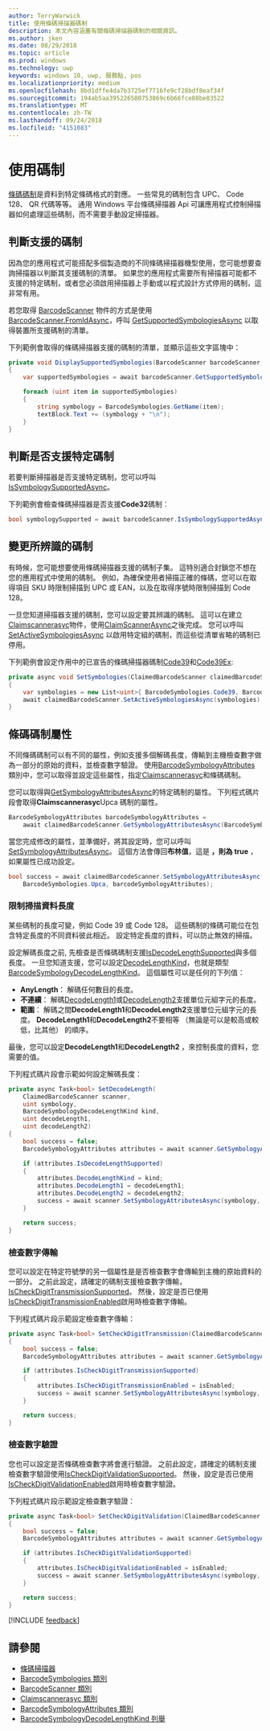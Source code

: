 ```yaml
---
author: TerryWarwick
title: 使用條碼掃描器碼制
description: 本文內容涵蓋有關條碼掃描器碼制的相關資訊。
ms.author: jken
ms.date: 08/29/2018
ms.topic: article
ms.prod: windows
ms.technology: uwp
keywords: windows 10, uwp, 服務點, pos
ms.localizationpriority: medium
ms.openlocfilehash: 8bd1dffe4da7b3725ef7716fe9cf28bdf8eaf34f
ms.sourcegitcommit: 194ab5aa395226580753869c6b66fce88be83522
ms.translationtype: MT
ms.contentlocale: zh-TW
ms.lasthandoff: 09/24/2018
ms.locfileid: "4151083"
---
```

# <a name="working-with-symbologies"></a>使用碼制
[條碼碼制](https://docs.microsoft.com/uwp/api/windows.devices.pointofservice.barcodesymbologies)是資料到特定條碼格式的對應。 一些常見的碼制包含 UPC、 Code 128、 QR 代碼等等。  通用 Windows 平台條碼掃描器 Api 可讓應用程式控制掃描器如何處理這些碼制，而不需要手動設定掃描器。 

## <a name="determine-which-symbologies-are-supported"></a>判斷支援的碼制 
因為您的應用程式可能搭配多個製造商的不同條碼掃描器機型使用，您可能想要查詢掃描器以判斷其支援碼制的清單。  如果您的應用程式需要所有掃描器可能都不支援的特定碼制，或者您必須啟用掃描器上手動或以程式設計方式停用的碼制，這非常有用。

若您取得 [BarcodeScanner](https://docs.microsoft.com/uwp/api/windows.devices.pointofservice.barcodescanner) 物件的方式是使用 [BarcodeScanner.FromIdAsync](https://docs.microsoft.com/uwp/api/windows.devices.pointofservice.barcodescanner.fromidasync)，呼叫 [GetSupportedSymbologiesAsync](https://docs.microsoft.com/uwp/api/windows.devices.pointofservice.barcodescanner.getsupportedsymbologiesasync#Windows_Devices_PointOfService_BarcodeScanner_GetSupportedSymbologiesAsync) 以取得裝置所支援碼制的清單。

下列範例會取得的條碼掃描器支援的碼制的清單，並顯示這些文字區塊中：

```cs
private void DisplaySupportedSymbologies(BarcodeScanner barcodeScanner, TextBlock textBlock) 
{
    var supportedSymbologies = await barcodeScanner.GetSupportedSymbologiesAsync();

    foreach (uint item in supportedSymbologies)
    {
        string symbology = BarcodeSymbologies.GetName(item);
        textBlock.Text += (symbology + "\n");
    }
}
```

## <a name="determine-if-a-specific-symbology-is-supported"></a>判斷是否支援特定碼制
若要判斷掃描器是否支援特定碼制，您可以呼叫[IsSymbologySupportedAsync](https://docs.microsoft.com/uwp/api/windows.devices.pointofservice.barcodescanner.issymbologysupportedasync#Windows_Devices_PointOfService_BarcodeScanner_IsSymbologySupportedAsync_System_UInt32_)。

下列範例會檢查條碼掃描器是否支援**Code32**碼制︰

```cs
bool symbologySupported = await barcodeScanner.IsSymbologySupportedAsync(BarcodeSymbologies.Code32);
```

## <a name="change-which-symbologies-are-recognized"></a>變更所辨識的碼制
有時候，您可能想要使用條碼掃描器支援的碼制子集。  這特別適合封鎖您不想在您的應用程式中使用的碼制。 例如，為確保使用者掃描正確的條碼，您可以在取得項目 SKU 時限制掃描到 UPC 或 EAN，以及在取得序號時限制掃描到 Code 128。

一旦您知道掃描器支援的碼制，您可以設定要其辨識的碼制。  這可以在建立[Claimscannerasyc](https://docs.microsoft.com/uwp/api/windows.devices.pointofservice.claimedbarcodescanner)物件，使用[ClaimScannerAsync](https://docs.microsoft.com/uwp/api/windows.devices.pointofservice.barcodescanner.claimscannerasync#Windows_Devices_PointOfService_BarcodeScanner_ClaimScannerAsync)之後完成。 您可以呼叫 [SetActiveSymbologiesAsync](https://docs.microsoft.com/uwp/api/windows.devices.pointofservice.claimedbarcodescanner.setactivesymbologiesasync#Windows_Devices_PointOfService_ClaimedBarcodeScanner_SetActiveSymbologiesAsync_Windows_Foundation_Collections_IIterable_System_UInt32__) 以啟用特定組的碼制，而這些從清單省略的碼制已停用。

下列範例會設定作用中的已宣告的條碼掃描器碼制[Code39](https://docs.microsoft.com/uwp/api/windows.devices.pointofservice.barcodesymbologies.code39#Windows_Devices_PointOfService_BarcodeSymbologies_Code39)和[Code39Ex](https://docs.microsoft.com/uwp/api/windows.devices.pointofservice.barcodesymbologies.code39ex):

```cs
private async void SetSymbologies(ClaimedBarcodeScanner claimedBarcodeScanner) 
{
    var symbologies = new List<uint>{ BarcodeSymbologies.Code39, BarcodeSymbologies.Code39Ex };
    await claimedBarcodeScanner.SetActiveSymbologiesAsync(symbologies);
}
```

## <a name="barcode-symbology-attributes"></a>條碼碼制屬性
不同條碼碼制可以有不同的屬性，例如支援多個解碼長度，傳輸到主機檢查數字做為一部分的原始的資料，並檢查數字驗證。 使用[BarcodeSymbologyAttributes](https://docs.microsoft.com/uwp/api/windows.devices.pointofservice.barcodesymbologyattributes)類別中，您可以取得並設定這些屬性，指定[Claimscannerasyc](https://docs.microsoft.com/uwp/api/windows.devices.pointofservice.claimedbarcodescanner)和條碼碼制。

您可以取得與[GetSymbologyAttributesAsync](https://docs.microsoft.com/uwp/api/windows.devices.pointofservice.claimedbarcodescanner.getsymbologyattributesasync#Windows_Devices_PointOfService_ClaimedBarcodeScanner_GetSymbologyAttributesAsync_System_UInt32_)的特定碼制的屬性。 下列程式碼片段會取得**Claimscannerasyc**Upca 碼制的屬性。

```cs
BarcodeSymbologyAttributes barcodeSymbologyAttributes = 
    await claimedBarcodeScanner.GetSymbologyAttributesAsync(BarcodeSymbologies.Upca);
```

當您完成修改的屬性，並準備好，將其設定時，您可以呼叫[SetSymbologyAttributesAsync](https://docs.microsoft.com/uwp/api/windows.devices.pointofservice.claimedbarcodescanner.setsymbologyattributesasync)。 這個方法會傳回**布林值**，這是 **，則為 true** ，如果屬性已成功設定。

```cs
bool success = await claimedBarcodeScanner.SetSymbologyAttributesAsync(
    BarcodeSymbologies.Upca, barcodeSymbologyAttributes);
```

### <a name="restrict-scan-data-by-data-length"></a>限制掃描資料長度
某些碼制的長度可變，例如 Code 39 或 Code 128。  這些碼制的條碼可能位在包含特定長度的不同資料彼此相近。 設定特定長度的資料，可以防止無效的掃描。

設定解碼長度之前, 先檢查是否條碼碼制支援[IsDecodeLengthSupported](https://docs.microsoft.com/uwp/api/windows.devices.pointofservice.barcodesymbologyattributes.isdecodelengthsupported#Windows_Devices_PointOfService_BarcodeSymbologyAttributes_IsDecodeLengthSupported)與多個長度。 一旦您知道支援，您可以設定[DecodeLengthKind](https://docs.microsoft.com/uwp/api/windows.devices.pointofservice.barcodesymbologyattributes.decodelengthkind#Windows_Devices_PointOfService_BarcodeSymbologyAttributes_DecodeLengthKind)，也就是類型[BarcodeSymbologyDecodeLengthKind](https://docs.microsoft.com/uwp/api/windows.devices.pointofservice.barcodesymbologydecodelengthkind)。 這個屬性可以是任何的下列值：

* **AnyLength**： 解碼任何數目的長度。
* **不連續**： 解碼[DecodeLength1](https://docs.microsoft.com/uwp/api/windows.devices.pointofservice.barcodesymbologyattributes.decodelength1)或[DecodeLength2](https://docs.microsoft.com/uwp/api/windows.devices.pointofservice.barcodesymbologyattributes.decodelength2)支援單位元組字元的長度。
* **範圍**： 解碼之間**DecodeLength1**和**DecodeLength2**支援單位元組字元的長度。 **DecodeLength1**和**DecodeLength2**不要相等 （無論是可以是較高或較低，比其他） 的順序。

最後，您可以設定**DecodeLength1**和**DecodeLength2** ，來控制長度的資料，您需要的值。

下列程式碼片段會示範如何設定解碼長度：

```cs
private async Task<bool> SetDecodeLength(
    ClaimedBarcodeScanner scanner,
    uint symbology, 
    BarcodeSymbologyDecodeLengthKind kind, 
    uint decodeLength1, 
    uint decodeLength2)
{
    bool success = false;
    BarcodeSymbologyAttributes attributes = await scanner.GetSymbologyAttributesAsync(symbology);

    if (attributes.IsDecodeLengthSupported)
    {
        attributes.DecodeLengthKind = kind;
        attributes.DecodeLength1 = decodeLength1;
        attributes.DecodeLength2 = decodeLength2;
        success = await scanner.SetSymbologyAttributesAsync(symbology, attributes);
    }

    return success;
}
```

### <a name="check-digit-transmission"></a>檢查數字傳輸

您可以設定在特定符號學的另一個屬性是是否檢查數字會傳輸到主機的原始資料的一部分。 之前此設定，請確定的碼制支援檢查數字傳輸， [IsCheckDigitTransmissionSupported](https://docs.microsoft.com/uwp/api/windows.devices.pointofservice.barcodesymbologyattributes.ischeckdigittransmissionsupported)。 然後，設定是否已使用[IsCheckDigitTransmissionEnabled](https://docs.microsoft.com/uwp/api/windows.devices.pointofservice.barcodesymbologyattributes.ischeckdigittransmissionenabled)啟用時檢查數字傳輸。

下列程式碼片段示範設定檢查數字傳輸：

```cs
private async Task<bool> SetCheckDigitTransmission(ClaimedBarcodeScanner scanner, uint symbology, bool isEnabled)
{
    bool success = false;
    BarcodeSymbologyAttributes attributes = await scanner.GetSymbologyAttributesAsync(symbology);

    if (attributes.IsCheckDigitTransmissionSupported)
    {
        attributes.IsCheckDigitTransmissionEnabled = isEnabled;
        success = await scanner.SetSymbologyAttributesAsync(symbology, attributes);
    }

    return success;
}
```

### <a name="check-digit-validation"></a>檢查數字驗證

您也可以設定是否條碼檢查數字將會進行驗證。 之前此設定，請確定的碼制支援檢查數字驗證使用[IsCheckDigitValidationSupported](https://docs.microsoft.com/uwp/api/windows.devices.pointofservice.barcodesymbologyattributes.ischeckdigitvalidationsupported)。 然後，設定是否已使用[IsCheckDigitValidationEnabled](https://docs.microsoft.com/uwp/api/windows.devices.pointofservice.barcodesymbologyattributes.ischeckdigitvalidationenabled)啟用時檢查數字驗證。

下列程式碼片段示範設定檢查數字驗證：

```cs
private async Task<bool> SetCheckDigitValidation(ClaimedBarcodeScanner scanner, uint symbology, bool isEnabled)
{
    bool success = false;
    BarcodeSymbologyAttributes attributes = await scanner.GetSymbologyAttributesAsync(symbology);

    if (attributes.IsCheckDigitValidationSupported)
    {
        attributes.IsCheckDigitValidationEnabled = isEnabled;
        success = await scanner.SetSymbologyAttributesAsync(symbology, attributes);
    }

    return success;
}
```

[!INCLUDE [feedback](./includes/pos-feedback.md)]

## <a name="see-also"></a>請參閱

* [條碼掃描器](pos-barcodescanner.md)
* [BarcodeSymbologies 類別](https://docs.microsoft.com/uwp/api/windows.devices.pointofservice.barcodesymbologies)
* [BarcodeScanner 類別](https://docs.microsoft.com/uwp/api/windows.devices.pointofservice.barcodescanner)
* [Claimscannerasyc 類別](https://docs.microsoft.com/uwp/api/windows.devices.pointofservice.claimedbarcodescanner)
* [BarcodeSymbologyAttributes 類別](https://docs.microsoft.com/uwp/api/windows.devices.pointofservice.barcodesymbologyattributes)
* [BarcodeSymbologyDecodeLengthKind 列舉](https://docs.microsoft.com/uwp/api/windows.devices.pointofservice.barcodesymbologydecodelengthkind)